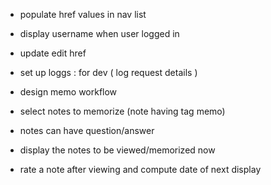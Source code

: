
 * populate href values in nav list 
 * display username when user logged in
 * update edit href
 * set up loggs : for dev ( log request details ) 

 * design memo workflow
  * select notes to memorize (note having tag memo)
  * notes can have question/answer
  * display the notes to be viewed/memorized now
  * rate a note after viewing and compute date of next display